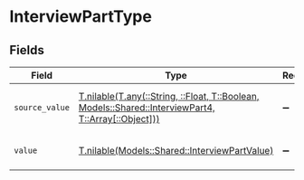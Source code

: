 # InterviewPartType


## Fields

| Field                                                                                                                                                  | Type                                                                                                                                                   | Required                                                                                                                                               | Description                                                                                                                                            | Example                                                                                                                                                |
| ------------------------------------------------------------------------------------------------------------------------------------------------------ | ------------------------------------------------------------------------------------------------------------------------------------------------------ | ------------------------------------------------------------------------------------------------------------------------------------------------------ | ------------------------------------------------------------------------------------------------------------------------------------------------------ | ------------------------------------------------------------------------------------------------------------------------------------------------------ |
| `source_value`                                                                                                                                         | [T.nilable(T.any(::String, ::Float, T::Boolean, Models::Shared::InterviewPart4, T::Array[::Object]))](../../models/shared/interviewpartsourcevalue.md) | :heavy_minus_sign:                                                                                                                                     | The source value of the interview type.                                                                                                                | Onsite Interview                                                                                                                                       |
| `value`                                                                                                                                                | [T.nilable(Models::Shared::InterviewPartValue)](../../models/shared/interviewpartvalue.md)                                                             | :heavy_minus_sign:                                                                                                                                     | The type of the interview.                                                                                                                             | on_site                                                                                                                                                |